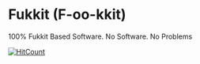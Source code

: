 # Fukkit (F-oo-kkit)
100% Fukkit Based Software. No Software. No Problems

[![HitCount](http://hits.dwyl.io/Fukkit/Fukkit.svg)](http://hits.dwyl.io/Fukkit/Fukkit)
